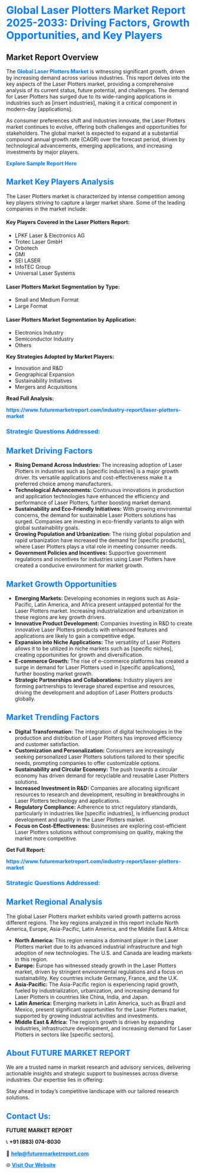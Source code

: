 <h1 style="color: #007BFF;">Global Laser Plotters Market Report 2025-2033: Driving Factors, Growth Opportunities, and Key Players</h1>

<section id="overview">
<h2>Market Report Overview</h2>
<p>The <a href="https://www.futuremarketreport.com/industry-report/laser-plotters-market" style="color: #007BFF; text-decoration: none;"><strong>Global Laser Plotters Market</strong></a> is witnessing significant growth, driven by increasing demand across various industries. This report delves into the key aspects of the Laser Plotters market, providing a comprehensive analysis of its current status, future potential, and challenges. The demand for Laser Plotters has surged due to its wide-ranging applications in industries such as [insert industries], making it a critical component in modern-day [applications].</p>
<p>As consumer preferences shift and industries innovate, the Laser Plotters market continues to evolve, offering both challenges and opportunities for stakeholders. The global market is expected to expand at a substantial compound annual growth rate (CAGR) over the forecast period, driven by technological advancements, emerging applications, and increasing investments by major players.</p>
</section>

<section id="overview">
<p><a href="https://www.futuremarketreport.com/request-sample/reportId=104278" style="color: #007BFF; text-decoration: none;"><strong>Explore Sample Report Here</strong></a></p>
</section>

<section id="key-players">
<h2 style="color: #007BFF;">Market Key Players Analysis</h2>
<p>The Laser Plotters market is characterized by intense competition among key players striving to capture a larger market share. Some of the leading companies in the market include:</p>
<h4>Key Players Covered in the Laser Plotters Report:</h4>
<ul><li>LPKF Laser &amp; Electronics AG</li><li>Trotec Laser GmbH</li><li>Orbotech</li><li>GMI</li><li>SEI LASER</li><li>InfoTEC Group</li><li>Universal Laser Systems</li></ul>
<h4>Laser Plotters Market Segmentation by Type:</h4>
<ul><li>Small and Medium Format</li><li>Large Format</li></ul>

<h4>Laser Plotters Market Segmentation by Application:</h4>
<ul><li>Electronics Industry</li><li>Semiconductor Industry</li><li>Others</li></ul>
<p><strong>Key Strategies Adopted by Market Players:</strong></p>
<ul>
<li>Innovation and R&D</li>
<li>Geographical Expansion</li>
<li>Sustainability Initiatives</li>
<li>Mergers and Acquisitions</li>
</ul>
</section>

<section>
<p><strong>Read Full Analysis: </strong></p><a href="https://www.futuremarketreport.com/industry-report/laser-plotters-market" style="color: #007BFF; text-decoration: none;"><strong>https://www.futuremarketreport.com/industry-report/laser-plotters-market</strong></a>
<h3 style="color: #007BFF;">Strategic Questions Addressed:</h3>
</section>

<section id="driving-factors">
<h2 style="color: #007BFF;">Market Driving Factors</h2>
<ul>
<li><strong>Rising Demand Across Industries:</strong> The increasing adoption of Laser Plotters in industries such as [specific industries] is a major growth driver. Its versatile applications and cost-effectiveness make it a preferred choice among manufacturers.</li>
<li><strong>Technological Advancements:</strong> Continuous innovations in production and application technologies have enhanced the efficiency and performance of Laser Plotters, further boosting market demand.</li>
<li><strong>Sustainability and Eco-Friendly Initiatives:</strong> With growing environmental concerns, the demand for sustainable Laser Plotters solutions has surged. Companies are investing in eco-friendly variants to align with global sustainability goals.</li>
<li><strong>Growing Population and Urbanization:</strong> The rising global population and rapid urbanization have increased the demand for [specific products], where Laser Plotters plays a vital role in meeting consumer needs.</li>
<li><strong>Government Policies and Incentives:</strong> Supportive government regulations and incentives for industries using Laser Plotters have created a conducive environment for market growth.</li>
</ul>
</section>

<section id="growth-opportunities">
<h2 style="color: #007BFF;">Market Growth Opportunities</h2>
<ul>
<li><strong>Emerging Markets:</strong> Developing economies in regions such as Asia-Pacific, Latin America, and Africa present untapped potential for the Laser Plotters market. Increasing industrialization and urbanization in these regions are key growth drivers.</li>
<li><strong>Innovative Product Development:</strong> Companies investing in R&D to create innovative Laser Plotters products with enhanced features and applications are likely to gain a competitive edge.</li>
<li><strong>Expansion into Niche Applications:</strong> The versatility of Laser Plotters allows it to be utilized in niche markets such as [specific niches], creating opportunities for growth and diversification.</li>
<li><strong>E-commerce Growth:</strong> The rise of e-commerce platforms has created a surge in demand for Laser Plotters used in [specific applications], further boosting market growth.</li>
<li><strong>Strategic Partnerships and Collaborations:</strong> Industry players are forming partnerships to leverage shared expertise and resources, driving the development and adoption of Laser Plotters products globally.</li>
</ul>
</section>

<section id="trending-factors">
<h2 style="color: #007BFF;">Market Trending Factors</h2>
<ul>
<li><strong>Digital Transformation:</strong> The integration of digital technologies in the production and distribution of Laser Plotters has improved efficiency and customer satisfaction.</li>
<li><strong>Customization and Personalization:</strong> Consumers are increasingly seeking personalized Laser Plotters solutions tailored to their specific needs, prompting companies to offer customizable options.</li>
<li><strong>Sustainability and Circular Economy:</strong> The push towards a circular economy has driven demand for recyclable and reusable Laser Plotters solutions.</li>
<li><strong>Increased Investment in R&D:</strong> Companies are allocating significant resources to research and development, resulting in breakthroughs in Laser Plotters technology and applications.</li>
<li><strong>Regulatory Compliance:</strong> Adherence to strict regulatory standards, particularly in industries like [specific industries], is influencing product development and quality in the Laser Plotters market.</li>
<li><strong>Focus on Cost-Effectiveness:</strong> Businesses are exploring cost-efficient Laser Plotters solutions without compromising on quality, making the market more competitive.</li>
</ul>
</section>

<section>
<p><strong>Get Full Report: </strong></p><a href="https://www.futuremarketreport.com/industry-report/laser-plotters-market" style="color: #007BFF; text-decoration: none;"><strong>https://www.futuremarketreport.com/industry-report/laser-plotters-market</strong></a>
<h3 style="color: #007BFF;">Strategic Questions Addressed:</h3>
</section>


<section id="regional-analysis">
<h2 style="color: #007BFF;">Market Regional Analysis</h2>
<p>The global Laser Plotters market exhibits varied growth patterns across different regions. The key regions analyzed in this report include North America, Europe, Asia-Pacific, Latin America, and the Middle East & Africa:</p>
<ul>
<li><strong>North America:</strong> This region remains a dominant player in the Laser Plotters market due to its advanced industrial infrastructure and high adoption of new technologies. The U.S. and Canada are leading markets in this region.</li>
<li><strong>Europe:</strong> Europe has witnessed steady growth in the Laser Plotters market, driven by stringent environmental regulations and a focus on sustainability. Key countries include Germany, France, and the U.K.</li>
<li><strong>Asia-Pacific:</strong> The Asia-Pacific region is experiencing rapid growth, fueled by industrialization, urbanization, and increasing demand for Laser Plotters in countries like China, India, and Japan.</li>
<li><strong>Latin America:</strong> Emerging markets in Latin America, such as Brazil and Mexico, present significant opportunities for the Laser Plotters market, supported by growing industrial activities and investments.</li>
<li><strong>Middle East & Africa:</strong> The region’s growth is driven by expanding industries, infrastructure development, and increasing demand for Laser Plotters in sectors like [specific sectors].</li>
</ul>
</section>

<footer>
<h2 style="color: #007BFF;">About FUTURE MARKET REPORT</h2>
<p>We are a trusted name in market research and advisory services, delivering actionable insights and strategic support to businesses across diverse industries. Our expertise lies in offering:</p>

<p>Stay ahead in today’s competitive landscape with our tailored research solutions.</p>

<h2 style="color: #007BFF;">Contact Us:</h2>
<p><strong>FUTURE MARKET REPORT</strong></p>
<p>📞 <strong>+91 (883) 074-8030</strong></p>
<p>📧 <strong><a href="mailto:help@futuremarketreport.com" style="color: #007BFF;">help@futuremarketreport.com</a></strong></p>
<p>🌐 <strong><a href="https://www.futuremarketreport.com/" style="color: #007BFF;">Visit Our Website</a></strong></p>
</footer>